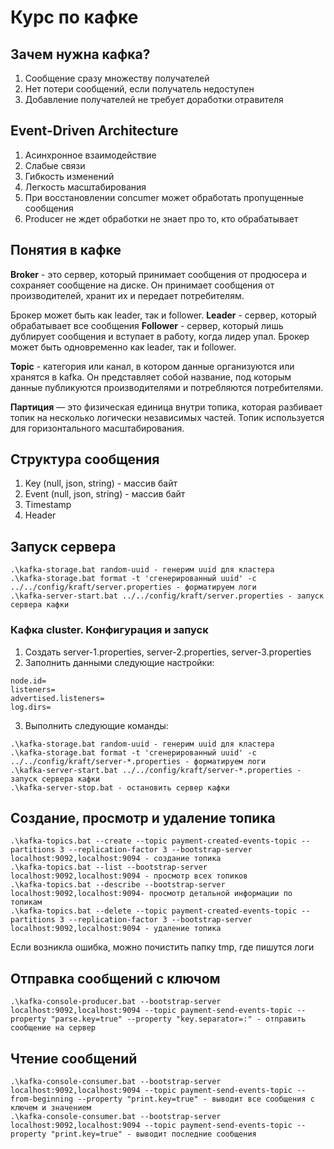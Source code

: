 # Курс по кафке

## Зачем нужна кафка?
1. Сообщение сразу множеству получателей
2. Нет потери сообщений, если получатель недоступен
3. Добавление получателей не требует доработки отравителя

## Event-Driven Architecture
1. Асинхронное взаимодействие
2. Слабые связи
3. Гибкость изменений
4. Легкость масштабирования
5. При восстановлении concumer может обработать пропущенные сообщения
6. Producer не ждет обработки не знает про то, кто обрабатывает

## Понятия в кафке
**Broker** - это сервер, который принимает сообщения от продюсера и сохраняет сообщение на диске.
Он принимает сообщения от производителей, хранит их и передает потребителям.

Брокер может быть как leader, так и follower. 
**Leader** - сервер, который обрабатывает все сообщения
**Follower** - сервер, который лишь дублирует сообщения и вступает в работу, когда лидер упал.
Брокер может быть одновременно как leader, так и follower.

**Topic** - категория или канал, в котором данные организуются или хранятся в kafka. 
Он представляет собой название, под которым данные публикуются производителями и потребляются потребителями.

**Партиция** — это физическая единица внутри топика, которая разбивает
топик на несколько логически независимых частей. Топик используется
для горизонтального масштабирования.

## Структура сообщения
1. Key (null, json, string) - массив байт
2. Event (null, json, string) - массив байт
3. Timestamp
4. Header

## Запуск сервера
```
.\kafka-storage.bat random-uuid - генерим uuid для кластера
.\kafka-storage.bat format -t 'сгенерированный uuid' -c ../../config/kraft/server.properties - форматируем логи
.\kafka-server-start.bat ../../config/kraft/server.properties - запуск сервера кафки
```

### Кафка cluster. Конфигурация и запуск
1. Создать server-1.properties, server-2.properties, server-3.properties
2. Заполнить данными следующие настройки:
```
node.id=
listeners=
advertised.listeners=
log.dirs=
```
3. Выполнить следующие команды:
```
.\kafka-storage.bat random-uuid - генерим uuid для кластера
.\kafka-storage.bat format -t 'сгенерированный uuid' -c ../../config/kraft/server-*.properties - форматируем логи
.\kafka-server-start.bat ../../config/kraft/server-*.properties - запуск сервера кафки
.\kafka-server-stop.bat - остановить сервер кафки
```

## Создание, просмотр и удаление топика
```
.\kafka-topics.bat --create --topic payment-created-events-topic --partitions 3 --replication-factor 3 --bootstrap-server localhost:9092,localhost:9094 - создание топика
.\kafka-topics.bat --list --bootstrap-server localhost:9092,localhost:9094 - просмотр всех топиков
.\kafka-topics.bat --describe --bootstrap-server localhost:9092,localhost:9094- просмотр детальной информации по топикам
.\kafka-topics.bat --delete --topic payment-created-events-topic --partitions 3 --replication-factor 3 --bootstrap-server localhost:9092,localhost:9094 - удаление топика
```
Если возникла ошибка, можно почистить папку tmp, где пишутся логи

## Отправка сообщений с ключом
```
.\kafka-console-producer.bat --bootstrap-server localhost:9092,localhost:9094 --topic payment-send-events-topic --property "parse.key=true" --property "key.separator=:" - отправить сообщение на сервер
```

## Чтение сообщений
```
.\kafka-console-consumer.bat --bootstrap-server localhost:9092,localhost:9094 --topic payment-send-events-topic --from-beginning --property "print.key=true" - выводит все сообщения с ключем и значением
.\kafka-console-consumer.bat --bootstrap-server localhost:9092,localhost:9094 --topic payment-send-events-topic --property "print.key=true" - выводит последние сообщения
```





